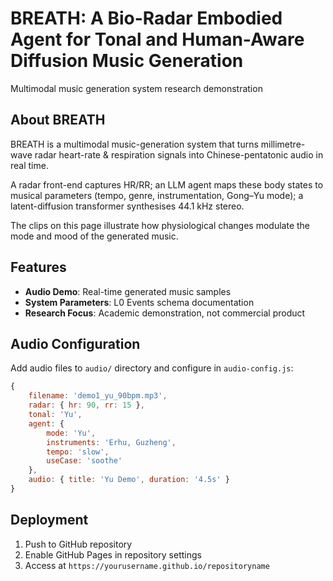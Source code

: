 # BREATH: A Bio-Radar Embodied Agent for Tonal and Human-Aware Diffusion Music Generation

Multimodal music generation system research demonstration

## About BREATH

BREATH is a multimodal music-generation system that turns millimetre-wave radar heart-rate & respiration signals into Chinese-pentatonic audio in real time.

A radar front-end captures HR/RR; an LLM agent maps these body states to musical parameters (tempo, genre, instrumentation, Gong–Yu mode); a latent-diffusion transformer synthesises 44.1 kHz stereo.

The clips on this page illustrate how physiological changes modulate the mode and mood of the generated music.

## Features

- **Audio Demo**: Real-time generated music samples
- **System Parameters**: L0 Events schema documentation
- **Research Focus**: Academic demonstration, not commercial product

## Audio Configuration

Add audio files to `audio/` directory and configure in `audio-config.js`:

```javascript
{
    filename: 'demo1_yu_90bpm.mp3',
    radar: { hr: 90, rr: 15 },
    tonal: 'Yu',
    agent: {
        mode: 'Yu',
        instruments: 'Erhu, Guzheng',
        tempo: 'slow',
        useCase: 'soothe'
    },
    audio: { title: 'Yu Demo', duration: '4.5s' }
}
```

## Deployment

1. Push to GitHub repository
2. Enable GitHub Pages in repository settings
3. Access at `https://yourusername.github.io/repositoryname`